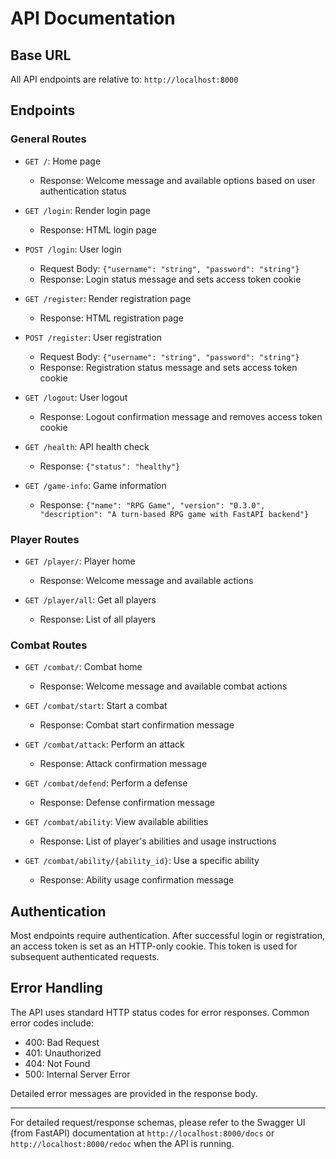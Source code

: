 # API Documentation

## Base URL

All API endpoints are relative to: `http://localhost:8000`

## Endpoints

### General Routes

- `GET /`: Home page
  - Response: Welcome message and available options based on user authentication status

- `GET /login`: Render login page
  - Response: HTML login page

- `POST /login`: User login
  - Request Body: `{"username": "string", "password": "string"}`
  - Response: Login status message and sets access token cookie

- `GET /register`: Render registration page
  - Response: HTML registration page

- `POST /register`: User registration
  - Request Body: `{"username": "string", "password": "string"}`
  - Response: Registration status message and sets access token cookie

- `GET /logout`: User logout
  - Response: Logout confirmation message and removes access token cookie

- `GET /health`: API health check
  - Response: `{"status": "healthy"}`

- `GET /game-info`: Game information
  - Response: `{"name": "RPG Game", "version": "0.3.0", "description": "A turn-based RPG game with FastAPI backend"}`

### Player Routes

- `GET /player/`: Player home
  - Response: Welcome message and available actions

- `GET /player/all`: Get all players
  - Response: List of all players

### Combat Routes

- `GET /combat/`: Combat home
  - Response: Welcome message and available combat actions

- `GET /combat/start`: Start a combat
  - Response: Combat start confirmation message

- `GET /combat/attack`: Perform an attack
  - Response: Attack confirmation message

- `GET /combat/defend`: Perform a defense
  - Response: Defense confirmation message

- `GET /combat/ability`: View available abilities
  - Response: List of player's abilities and usage instructions

- `GET /combat/ability/{ability_id}`: Use a specific ability
  - Response: Ability usage confirmation message

## Authentication

Most endpoints require authentication. After successful login or registration, an access token is set as an HTTP-only cookie. This token is used for subsequent authenticated requests.

## Error Handling

The API uses standard HTTP status codes for error responses. Common error codes include:

- 400: Bad Request
- 401: Unauthorized
- 404: Not Found
- 500: Internal Server Error

Detailed error messages are provided in the response body.

---
For detailed request/response schemas, please refer to the Swagger UI (from FastAPI) documentation at `http://localhost:8000/docs` or `http://localhost:8000/redoc` when the API is running.
